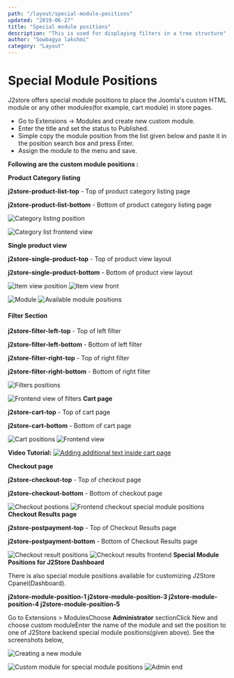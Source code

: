 ```yaml
---
path: "/layout/special-module-positions"
updated: "2019-06-27"
title: "Special module positions"
description: "This is used for displaying filters in a tree structure"
author: "Sowbagya lakshmi"
category: "Layout"
---
```

# Special Module Positions

J2store offers special module positions to place the Joomla's custom HTML module or any other modules(for example, cart module) in store pages.

- Go to Extensions -> Modules and create new custom module.
- Enter the title and set the status to Published.
- Simple copy the module position from the list given below and paste it in the position search box and press Enter.
- Assign the module to the menu and save.

**Following are the custom module positions :**

**Product Category listing**

**j2store-product-list-top** \- Top of product category listing page

**j2store-product-list-bottom** \- Bottom of product category listing page

![Category listing position](https://raw.githubusercontent.com/j2store/doc-images/master/layout/special-module-positions/spl-mod-cat-list-pos.png)

![Category list frontend view](https://raw.githubusercontent.com/j2store/doc-images/master/layout/special-module-positions/spl-mod-cat-front.png)

**Single product view**

**j2store-single-product-top** \- Top of product view layout

**j2store-single-product-bottom** \- Bottom of product view layout

![Item view position](https://raw.githubusercontent.com/j2store/doc-images/master/layout/special-module-positions/spl-mod-item-pos.png)
![Item view front](https://raw.githubusercontent.com/j2store/doc-images/master/layout/special-module-positions/spl-mod-item-front.png)

![Module](https://raw.githubusercontent.com/j2store/doc-images/master/layout/special-module-positions/spl_mod_pos_module.png)
![Available module positions](https://raw.githubusercontent.com/j2store/doc-images/master/layout/special-module-positions/spl_mod_pos_avail-mod-positions.png)

#### Filter Section

**j2store-filter-left-top** \- Top of left filter

**j2store-filter-left-bottom** \- Bottom of left filter

**j2store-filter-right-top** \- Top of right filter

**j2store-filter-right-bottom** \- Bottom of right filter

![Filters positions](https://raw.githubusercontent.com/j2store/doc-images/master/layout/special-module-positions/spl_mod_pos-filters.png)

![Frontend view of filters](https://raw.githubusercontent.com/j2store/doc-images/master/layout/special-module-positions/spl_mod_pos_filters_front.png)
**Cart page**

**j2store-cart-top** \- Top of cart page

**j2store-cart-bottom** \- Bottom of cart page

![Cart positions](https://raw.githubusercontent.com/j2store/doc-images/master/layout/special-module-positions/spl_mod_pos_cart.png)
![Frontend view](https://raw.githubusercontent.com/j2store/doc-images/master/layout/special-module-positions/spl_mod_pos_cart-front.png)

**Video Tutorial:**
[![Adding additional text inside cart page](https://img.youtube.com/vi/51J1UkeRu3Y/0.jpg)](https://youtu.be/aiTvXII33fg "Adding additional text inside cart page")

**Checkout page**

**j2store-checkout-top** \- Top of checkout page

**j2store-checkout-bottom** \- Bottom of checkout page

![Checkout postions](https://raw.githubusercontent.com/j2store/doc-images/master/layout/special-module-positions/spl_mod_pos_checkout.png)
![Frontend checkout special module positions](https://raw.githubusercontent.com/j2store/doc-images/master/layout/special-module-positions/spl_mod_pos_checkout-front.png)
**Checkout Results page**

**j2store-postpayment-top** \- Top of Checkout Results page

**j2store-postpayment-bottom** \- Bottom of Checkout Results page

![Checkout result positions](https://raw.githubusercontent.com/j2store/doc-images/master/layout/special-module-positions/spl_mod_pos_check-results.png)
![Checkout results frontend](https://raw.githubusercontent.com/j2store/doc-images/master/layout/special-module-positions/spl_mod_pos_check-res-front.png)
**Special Module Positions for J2Store Dashboard**

There is also special module positions available for customizing J2Store Cpanel(Dashboard).

**j2store-module-position-1
j2store-module-position-3
j2store-module-position-4
j2store-module-position-5**

Go to Extensions > ModulesChoose **Administrator** sectionClick New and choose custom moduleEnter the name of the module and set the position to one of J2Store backend special module positions(given above). See the screenshots below,

![Creating a new module](https://raw.githubusercontent.com/j2store/doc-images/master/layout/special-module-positions/spl_mod_pos_create-new-mod.png)


![Custom module for special module positions](https://raw.githubusercontent.com/j2store/doc-images/master/layout/special-module-positions/spl_mod_pos_custom-mod.png)
![Admin end](https://raw.githubusercontent.com/j2store/doc-images/master/layout/special-module-positions/spl_mod_pos_admin-end.png)
